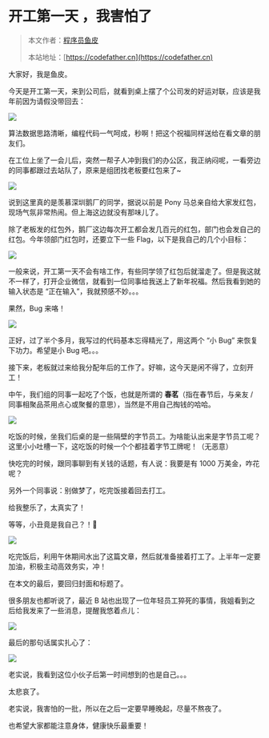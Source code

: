# 开工第一天 ，我害怕了

> 本文作者：[程序员鱼皮](https://yuyuanweb.feishu.cn/wiki/Abldw5WkjidySxkKxU2cQdAtnah)
>
> 本站地址：[https://codefather.cn](https://codefather.cn)

大家好，我是鱼皮。

今天是开工第一天，来到公司后，就看到桌上摆了个公司发的好运对联，应该是我年前因为请假没带回去：

![](https://pic.yupi.icu/5563/202311041328899.png)

算法数据思路清晰，编程代码一气呵成，秒啊！把这个祝福同样送给在看文章的朋友们。

在工位上坐了一会儿后，突然一帮子人冲到我们的办公区，我正纳闷呢，一看旁边的同事都跟过去站队了，原来是组团找老板要红包来了~

![](https://pic.yupi.icu/5563/202311041328850.png)

说到这里真的是羡慕深圳鹅厂的同学，据说以前是 Pony 马总亲自给大家发红包，现场气氛非常热闹。但上海这边就没有那味儿了。

除了老板发的红包外，鹅厂这边每次开工都会发几百元的红包，部门也会发自己的红包。今年领部门红包时，还要立下一些 Flag，以下是我自己的几个小目标：

![](https://pic.yupi.icu/5563/202311041328060.png)

一般来说，开工第一天不会有啥工作，有些同学领了红包后就溜走了。但是我这就不一样了，打开企业微信，就看到一位同事给我送上了新年祝福。然后我看到她的输入状态是 “正在输入”，我就预感不妙。。。

果然，Bug 来咯！

![](https://pic.yupi.icu/5563/202311041328551.png)

正好，过了半个多月，我写过的代码基本忘得精光了，用这两个 “小 Bug” 来恢复下功力。希望是小 Bug 吧。。。

接下来，老板就过来给我分配年后的工作了。好嘛，这今天是闲不得了，立刻开工！

中午，我们组的同事一起吃了个饭，也就是所谓的 **春茗**（指在春节后，与亲友 / 同事相聚品茶用点心或聚餐的意思），当然是不用自己掏钱的哈哈。

![](https://pic.yupi.icu/5563/202311041329805.png)

吃饭的时候，坐我们后桌的是一些隔壁的字节员工。为啥能认出来是字节员工呢？这里小小吐槽一下，这吃饭的时候一个个都挂着字节工牌呢！（无恶意）

快吃完的时候，跟同事聊到有关钱的话题，有人说：我要是有 1000 万美金，咋花呢？

另外一个同事说：别做梦了，吃完饭接着回去打工。

给我整乐了，太真实了！

等等，小丑竟是我自己？！🤡

![](https://pic.yupi.icu/5563/202311041328493.png)

吃完饭后，利用午休期间水出了这篇文章，然后就准备接着打工了。上半年一定要加油，积极主动高效务实，冲！

在本文的最后，要回归封面和标题了。

很多朋友也都听说了，最近 B 站也出现了一位年轻员工猝死的事情，我姐看到之后给我发来了一些消息，提醒我悠着点儿：

![](https://pic.yupi.icu/5563/202311041328908.png)

最后的那句话属实扎心了：

![](https://pic.yupi.icu/5563/202311041328958.png)

老实说，我看到这位小伙子后第一时间想到的也是自己。。。

太悲哀了。

老实说，我害怕的一批，所以在之后一定要早睡晚起，尽量不熬夜了。

也希望大家都能注意身体，健康快乐最重要！